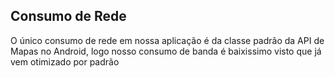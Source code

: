 ## Consumo de Rede
O único consumo de rede em nossa aplicação é da classe padrão da API de Mapas no Android, logo nosso consumo de banda é baixissimo visto que já vem otimizado por padrão

<!-- ![Image](img_name.jpg) -->
